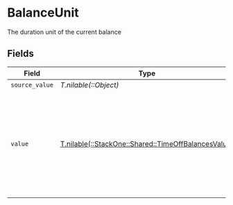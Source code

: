# BalanceUnit

The duration unit of the current balance


## Fields

| Field                                                                                                                 | Type                                                                                                                  | Required                                                                                                              | Description                                                                                                           | Example                                                                                                               |
| --------------------------------------------------------------------------------------------------------------------- | --------------------------------------------------------------------------------------------------------------------- | --------------------------------------------------------------------------------------------------------------------- | --------------------------------------------------------------------------------------------------------------------- | --------------------------------------------------------------------------------------------------------------------- |
| `source_value`                                                                                                        | *T.nilable(::Object)*                                                                                                 | :heavy_minus_sign:                                                                                                    | N/A                                                                                                                   |                                                                                                                       |
| `value`                                                                                                               | [T.nilable(::StackOne::Shared::TimeOffBalancesValue)](../../models/shared/timeoffbalancesvalue.md)                    | :heavy_minus_sign:                                                                                                    | The unified value for the duration unit. If the provider does not specify this unit, the value will be set to unknown | hours                                                                                                                 |